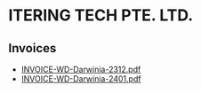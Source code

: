 # ITERING TECH PTE. LTD.

## Invoices

- [INVOICE-WD-Darwinia-2312.pdf](https://drive.google.com/file/d/1XmGJFkkC9ztej4UxGV5-rJzbVbwIJSdx/view?usp=sharing)
- [INVOICE-WD-Darwinia-2401.pdf](https://drive.google.com/file/d/1_hM5VQumInUjpVG3YuKYe99b0NjzSnDz/view?usp=sharing)
